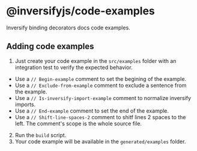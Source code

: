 # @inversifyjs/code-examples

Inversify binding decorators docs code examples.

## Adding code examples

1. Just create your code example in the `src/examples` folder with an integration test to verify the expected behavior.
  - Use a `// Begin-example` comment to set the begining of the example.
  - Use a `// Exclude-from-example` comment to exclude a sentence from the example.
  - Use a `// Is-inversify-import-example` comment to normalize inversify imports.
  - Use a `// End-example` comment to set the end of the example.
  - Use a `// Shift-line-spaces-2` comment to shitf lines 2 spaces to the left. The comment's scope is the whole source file.
2. Run the `build` script.
3. Your code example will be available in the `generated/examples` folder.
